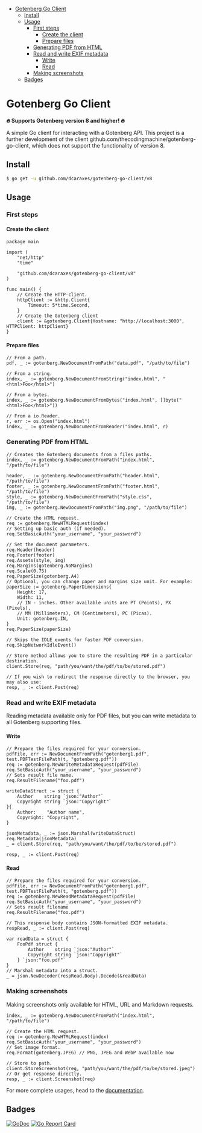 <!-- TOC start (generated with https://github.com/derlin/bitdowntoc) -->

- [Gotenberg Go Client](#gotenberg-go-client)
   * [Install](#install)
   * [Usage](#usage)
      + [First steps](#first-steps)
         - [Create the client](#create-the-client)
         - [Prepare files](#prepare-files)
      + [Generating PDF from HTML](#generating-pdf-from-html)
      + [Read and write EXIF metadata](#read-and-write-exif-metadata)
         - [Write](#write)
         - [Read](#read)
      + [Making screenshots](#making-screenshots)
   * [Badges](#badges)

<!-- TOC end -->

<!-- TOC --><a name="gotenberg-go-client"></a>
# Gotenberg Go Client
**🔥 Supports Gotenberg version 8 and higher! 🔥**

A simple Go client for interacting with a Gotenberg API. This project is a further development of the client github.com/thecodingmachine/gotenberg-go-client, which does not support the functionality of version 8.

<!-- TOC --><a name="install"></a>
## Install

```bash
$ go get -u github.com/dcaraxes/gotenberg-go-client/v8
```

<!-- TOC --><a name="usage"></a>
## Usage

<!-- TOC --><a name="first-steps"></a>
### First steps

<!-- TOC --><a name="create-the-client"></a>
#### Create the client
```golang
package main

import (
	"net/http"
	"time"

	"github.com/dcaraxes/gotenberg-go-client/v8"
)

func main() {
    // Create the HTTP-client.
    httpClient := &http.Client{
		Timeout: 5*time.Second,
    }
    // Create the Gotenberg client
    client := &gotenberg.Client{Hostname: "http://localhost:3000", HTTPClient: httpClient}
}
```

<!-- TOC --><a name="prepare-files"></a>
#### Prepare files
```golang
// From a path.
pdf, _ := gotenberg.NewDocumentFromPath("data.pdf", "/path/to/file")

// From a string.
index, _ := gotenberg.NewDocumentFromString("index.html", "<html>Foo</html>")

// From a bytes.
index, _ := gotenberg.NewDocumentFromBytes("index.html", []byte("<html>Foo</html>"))

// From a io.Reader.
r, err := os.Open("index.html")
index, _ := gotenberg.NewDocumentFromReader("index.html", r)
```

<!-- TOC --><a name="generating-pdf-from-html"></a>
### Generating PDF from HTML
```golang
// Creates the Gotenberg documents from a files paths.
index, _ := gotenberg.NewDocumentFromPath("index.html", "/path/to/file")

header, _ := gotenberg.NewDocumentFromPath("header.html", "/path/to/file")
footer, _ := gotenberg.NewDocumentFromPath("footer.html", "/path/to/file")
style, _ := gotenberg.NewDocumentFromPath("style.css", "/path/to/file")
img, _ := gotenberg.NewDocumentFromPath("img.png", "/path/to/file")

// Create the HTML request.
req := gotenberg.NewHTMLRequest(index)
// Setting up basic auth (if needed).
req.SetBasicAuth("your_username", "your_password")

// Set the document parameters.
req.Header(header)
req.Footer(footer)
req.Assets(style, img)
req.Margins(gotenberg.NoMargins)
req.Scale(0.75)
req.PaperSize(gotenberg.A4)
// Optional, you can change paper and margins size unit. For example:
paperSize := gotenberg.PaperDimensions{
    Height: 17,
    Width: 11,
    // IN - inches. Other available units are PT (Points), PX (Pixels), 
    // MM (Millimeters), CM (Centimeters), PC (Picas).
    Unit: gotenberg.IN,
}
req.PaperSize(paperSize)

// Skips the IDLE events for faster PDF conversion.
req.SkipNetworkIdleEvent()

// Store method allows you to store the resulting PDF in a particular destination.
client.Store(req, "path/you/want/the/pdf/to/be/stored.pdf")

// If you wish to redirect the response directly to the browser, you may also use:
resp, _ := client.Post(req)
```

<!-- TOC --><a name="read-and-write-exif-metadata"></a>
### Read and write EXIF metadata
Reading metadata available only for PDF files, but you can write metadata to all Gotenberg supporting files.

<!-- TOC --><a name="write"></a>
#### Write
```golang
// Prepare the files required for your conversion.
pdfFile, err := NewDocumentFromPath("gotenberg1.pdf", test.PDFTestFilePath(t, "gotenberg.pdf"))
req := gotenberg.NewWriteMetadataRequest(pdfFile)
req.SetBasicAuth("your_username", "your_password")
// Sets result file name.
req.ResultFilename("foo.pdf")

writeDataStruct := struct {
    Author    string `json:"Author"`
    Copyright string `json:"Copyright"`
}{
    Author:    "Author name",
    Copyright: "Copyright",
}

jsonMetadata, _ := json.Marshal(writeDataStruct)
req.Metadata(jsonMetadata)
_ = client.Store(req, "path/you/want/the/pdf/to/be/stored.pdf")

resp, _ := client.Post(req)
```

<!-- TOC --><a name="read"></a>
#### Read
```golang
// Prepare the files required for your conversion.
pdfFile, err := NewDocumentFromPath("gotenberg1.pdf", test.PDFTestFilePath(t, "gotenberg.pdf"))
req := gotenberg.NewReadMetadataRequest(pdfFile)
req.SetBasicAuth("your_username", "your_password")
// Sets result filename
req.ResultFilename("foo.pdf")

// This response body contains JSON-formatted EXIF metadata.
respRead, _ := client.Post(req)

var readData = struct {
    FooPdf struct {
        Author    string `json:"Author"`
        Copyright string `json:"Copyright"`
    } `json:"foo.pdf"`
}
// Marshal metadata into a struct.
_ = json.NewDecoder(respRead.Body).Decode(&readData)
```

<!-- TOC --><a name="making-screenshots"></a>
### Making screenshots
Making screenshots only available for HTML, URL and Markdown requests.
```golang
index, _ := gotenberg.NewDocumentFromPath("index.html", "/path/to/file")

// Create the HTML request.
req := gotenberg.NewHTMLRequest(index)
req.SetBasicAuth("your_username", "your_password")
// Set image format.
req.Format(gotenberg.JPEG) // PNG, JPEG and WebP available now

// Store to path.
client.StoreScreenshot(req, "path/you/want/the/pdf/to/be/stored.jpeg")
// Or get response directly.
resp, _ := client.Screenshot(req)
```


For more complete usages, head to the [documentation](https://gotenberg.dev/).

<!-- TOC --><a name="badges"></a>
## Badges

[![GoDoc](https://godoc.org/github.com/dcaraxes/gotenberg-go-client/v8?status.svg)](https://godoc.org/github.com/dcaraxes/gotenberg-go-client/v8)
[![Go Report Card](https://goreportcard.com/badge/github.com/dcaraxes/gotenberg-go-client/v8)](https://goreportcard.com/report/github.com/dcaraxes/gotenberg-go-client/v8)
